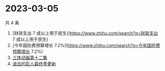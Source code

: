# 2023-03-05

共 4 条

<!-- BEGIN -->
<!-- 最后更新时间 Sun Mar 05 2023 18:13:12 GMT+0800 (China Standard Time) -->

1. [财政支出 7 成以上用于民生](https://www.zhihu.com/search?q=财政支出 7
   成以上用于民生)
1. [今年国防费预算增长 7.2%](https://www.zhihu.com/search?q=今年国防费预算增长
   7.2%)
1. [三体动画第十二集](https://www.zhihu.com/search?q=三体动画第十二集)
1. [进击的巨人最终季更新](https://www.zhihu.com/search?q=进击的巨人最终季更新)

<!-- END -->
